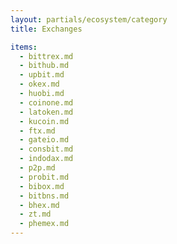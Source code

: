 ```yaml
---
layout: partials/ecosystem/category
title: Exchanges

items:
  - bittrex.md
  - bithub.md
  - upbit.md
  - okex.md
  - huobi.md
  - coinone.md
  - latoken.md
  - kucoin.md
  - ftx.md
  - gateio.md
  - consbit.md
  - indodax.md
  - p2p.md
  - probit.md
  - bibox.md
  - bitbns.md
  - bhex.md
  - zt.md
  - phemex.md
---
```

